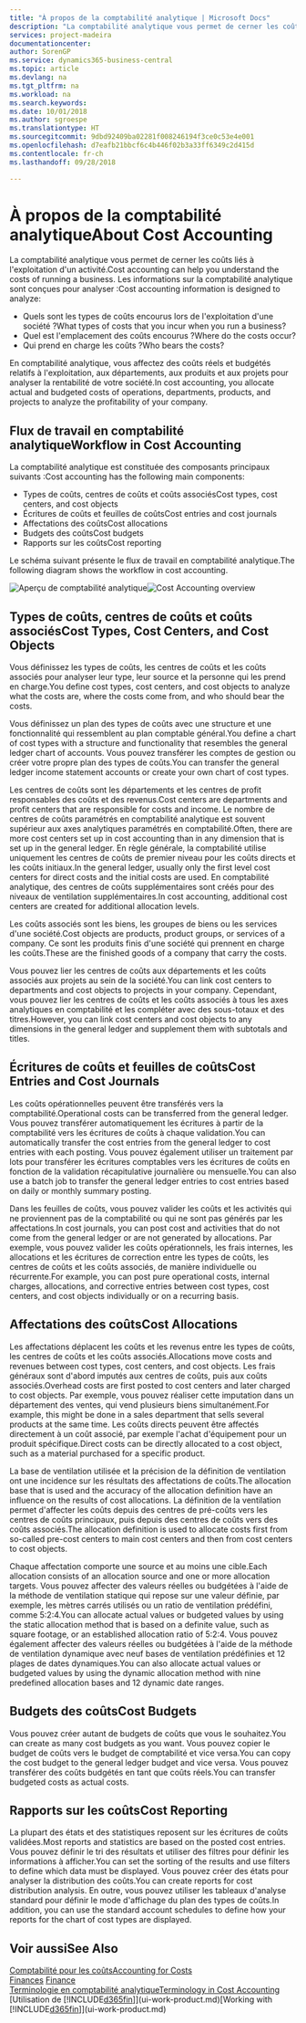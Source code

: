 ```yaml
---
title: "À propos de la comptabilité analytique | Microsoft Docs"
description: "La comptabilité analytique vous permet de cerner les coûts liés à l'exploitation d'un activié."
services: project-madeira
documentationcenter: 
author: SorenGP
ms.service: dynamics365-business-central
ms.topic: article
ms.devlang: na
ms.tgt_pltfrm: na
ms.workload: na
ms.search.keywords: 
ms.date: 10/01/2018
ms.author: sgroespe
ms.translationtype: HT
ms.sourcegitcommit: 9dbd92409ba02281f008246194f3ce0c53e4e001
ms.openlocfilehash: d7eafb21bbcf6c4b446f02b3a33ff6349c2d415d
ms.contentlocale: fr-ch
ms.lasthandoff: 09/28/2018

---
```

# <a name="about-cost-accounting"></a><span data-ttu-id="0ccdd-103">À propos de la comptabilité analytique</span><span class="sxs-lookup"><span data-stu-id="0ccdd-103">About Cost Accounting</span></span>
<span data-ttu-id="0ccdd-104">La comptabilité analytique vous permet de cerner les coûts liés à l'exploitation d'un activité.</span><span class="sxs-lookup"><span data-stu-id="0ccdd-104">Cost accounting can help you understand the costs of running a business.</span></span> <span data-ttu-id="0ccdd-105">Les informations sur la comptabilité analytique sont conçues pour analyser :</span><span class="sxs-lookup"><span data-stu-id="0ccdd-105">Cost accounting information is designed to analyze:</span></span>  

-   <span data-ttu-id="0ccdd-106">Quels sont les types de coûts encourus lors de l'exploitation d'une société ?</span><span class="sxs-lookup"><span data-stu-id="0ccdd-106">What types of costs that you incur when you run a business?</span></span>  
-   <span data-ttu-id="0ccdd-107">Quel est l'emplacement des coûts encourus ?</span><span class="sxs-lookup"><span data-stu-id="0ccdd-107">Where do the costs occur?</span></span>  
-   <span data-ttu-id="0ccdd-108">Qui prend en charge les coûts ?</span><span class="sxs-lookup"><span data-stu-id="0ccdd-108">Who bears the costs?</span></span>  

<span data-ttu-id="0ccdd-109">En comptabilité analytique, vous affectez des coûts réels et budgétés relatifs à l'exploitation, aux départements, aux produits et aux projets pour analyser la rentabilité de votre société.</span><span class="sxs-lookup"><span data-stu-id="0ccdd-109">In cost accounting, you allocate actual and budgeted costs of operations, departments, products, and projects to analyze the profitability of your company.</span></span>  

## <a name="workflow-in-cost-accounting"></a><span data-ttu-id="0ccdd-110">Flux de travail en comptabilité analytique</span><span class="sxs-lookup"><span data-stu-id="0ccdd-110">Workflow in Cost Accounting</span></span>  
<span data-ttu-id="0ccdd-111">La comptabilité analytique est constituée des composants principaux suivants :</span><span class="sxs-lookup"><span data-stu-id="0ccdd-111">Cost accounting has the following main components:</span></span>  

-   <span data-ttu-id="0ccdd-112">Types de coûts, centres de coûts et coûts associés</span><span class="sxs-lookup"><span data-stu-id="0ccdd-112">Cost types, cost centers, and cost objects</span></span>  
-   <span data-ttu-id="0ccdd-113">Écritures de coûts et feuilles de coûts</span><span class="sxs-lookup"><span data-stu-id="0ccdd-113">Cost entries and cost journals</span></span>  
-   <span data-ttu-id="0ccdd-114">Affectations des coûts</span><span class="sxs-lookup"><span data-stu-id="0ccdd-114">Cost allocations</span></span>  
-   <span data-ttu-id="0ccdd-115">Budgets des coûts</span><span class="sxs-lookup"><span data-stu-id="0ccdd-115">Cost budgets</span></span>
-   <span data-ttu-id="0ccdd-116">Rapports sur les coûts</span><span class="sxs-lookup"><span data-stu-id="0ccdd-116">Cost reporting</span></span>  

<span data-ttu-id="0ccdd-117">Le schéma suivant présente le flux de travail en comptabilité analytique.</span><span class="sxs-lookup"><span data-stu-id="0ccdd-117">The following diagram shows the workflow in cost accounting.</span></span>  

<span data-ttu-id="0ccdd-118">![Aperçu de comptabilité analytique](media/costaccountingoverview.png "CostAccountingOverview")</span><span class="sxs-lookup"><span data-stu-id="0ccdd-118">![Cost Accounting overview](media/costaccountingoverview.png "CostAccountingOverview")</span></span>  

## <a name="cost-types-cost-centers-and-cost-objects"></a><span data-ttu-id="0ccdd-119">Types de coûts, centres de coûts et coûts associés</span><span class="sxs-lookup"><span data-stu-id="0ccdd-119">Cost Types, Cost Centers, and Cost Objects</span></span>  
<span data-ttu-id="0ccdd-120">Vous définissez les types de coûts, les centres de coûts et les coûts associés pour analyser leur type, leur source et la personne qui les prend en charge.</span><span class="sxs-lookup"><span data-stu-id="0ccdd-120">You define cost types, cost centers, and cost objects to analyze what the costs are, where the costs come from, and who should bear the costs.</span></span>  

<span data-ttu-id="0ccdd-121">Vous définissez un plan des types de coûts avec une structure et une fonctionnalité qui ressemblent au plan comptable général.</span><span class="sxs-lookup"><span data-stu-id="0ccdd-121">You define a chart of cost types with a structure and functionality that resembles the general ledger chart of accounts.</span></span> <span data-ttu-id="0ccdd-122">Vous pouvez transférer les comptes de gestion ou créer votre propre plan des types de coûts.</span><span class="sxs-lookup"><span data-stu-id="0ccdd-122">You can transfer the general ledger income statement accounts or create your own chart of cost types.</span></span>  

<span data-ttu-id="0ccdd-123">Les centres de coûts sont les départements et les centres de profit responsables des coûts et des revenus.</span><span class="sxs-lookup"><span data-stu-id="0ccdd-123">Cost centers are departments and profit centers that are responsible for costs and income.</span></span> <span data-ttu-id="0ccdd-124">Le nombre de centres de coûts paramétrés en comptabilité analytique est souvent supérieur aux axes analytiques paramétrés en comptabilité.</span><span class="sxs-lookup"><span data-stu-id="0ccdd-124">Often, there are more cost centers set up in cost accounting than in any dimension that is set up in the general ledger.</span></span> <span data-ttu-id="0ccdd-125">En règle générale, la comptabilité utilise uniquement les centres de coûts de premier niveau pour les coûts directs et les coûts initiaux.</span><span class="sxs-lookup"><span data-stu-id="0ccdd-125">In the general ledger, usually only the first level cost centers for direct costs and the initial costs are used.</span></span> <span data-ttu-id="0ccdd-126">En comptabilité analytique, des centres de coûts supplémentaires sont créés pour des niveaux de ventilation supplémentaires.</span><span class="sxs-lookup"><span data-stu-id="0ccdd-126">In cost accounting, additional cost centers are created for additional allocation levels.</span></span>  

<span data-ttu-id="0ccdd-127">Les coûts associés sont les biens, les groupes de biens ou les services d'une société.</span><span class="sxs-lookup"><span data-stu-id="0ccdd-127">Cost objects are products, product groups, or services of a company.</span></span> <span data-ttu-id="0ccdd-128">Ce sont les produits finis d'une société qui prennent en charge les coûts.</span><span class="sxs-lookup"><span data-stu-id="0ccdd-128">These are the finished goods of a company that carry the costs.</span></span>  

<span data-ttu-id="0ccdd-129">Vous pouvez lier les centres de coûts aux départements et les coûts associés aux projets au sein de la société.</span><span class="sxs-lookup"><span data-stu-id="0ccdd-129">You can link cost centers to departments and cost objects to projects in your company.</span></span> <span data-ttu-id="0ccdd-130">Cependant, vous pouvez lier les centres de coûts et les coûts associés à tous les axes analytiques en comptabilité et les compléter avec des sous-totaux et des titres.</span><span class="sxs-lookup"><span data-stu-id="0ccdd-130">However, you can link cost centers and cost objects to any dimensions in the general ledger and supplement them with subtotals and titles.</span></span>  

## <a name="cost-entries-and-cost-journals"></a><span data-ttu-id="0ccdd-131">Écritures de coûts et feuilles de coûts</span><span class="sxs-lookup"><span data-stu-id="0ccdd-131">Cost Entries and Cost Journals</span></span>  
<span data-ttu-id="0ccdd-132">Les coûts opérationnelles peuvent être transférés vers la comptabilité.</span><span class="sxs-lookup"><span data-stu-id="0ccdd-132">Operational costs can be transferred from the general ledger.</span></span> <span data-ttu-id="0ccdd-133">Vous pouvez transférer automatiquement les écritures à partir de la comptabilité vers les écritures de coûts à chaque validation.</span><span class="sxs-lookup"><span data-stu-id="0ccdd-133">You can automatically transfer the cost entries from the general ledger to cost entries with each posting.</span></span> <span data-ttu-id="0ccdd-134">Vous pouvez également utiliser un traitement par lots pour transférer les écritures comptables vers les écritures de coûts en fonction de la validation récapitulative journalière ou mensuelle.</span><span class="sxs-lookup"><span data-stu-id="0ccdd-134">You can also use a batch job to transfer the general ledger entries to cost entries based on daily or monthly summary posting.</span></span>  

<span data-ttu-id="0ccdd-135">Dans les feuilles de coûts, vous pouvez valider les coûts et les activités qui ne proviennent pas de la comptabilité ou qui ne sont pas générés par les affectations.</span><span class="sxs-lookup"><span data-stu-id="0ccdd-135">In cost journals, you can post cost and activities that do not come from the general ledger or are not generated by allocations.</span></span> <span data-ttu-id="0ccdd-136">Par exemple, vous pouvez valider les coûts opérationnels, les frais internes, les allocations et les écritures de correction entre les types de coûts, les centres de coûts et les coûts associés, de manière individuelle ou récurrente.</span><span class="sxs-lookup"><span data-stu-id="0ccdd-136">For example, you can post pure operational costs, internal charges, allocations, and corrective entries between cost types, cost centers, and cost objects individually or on a recurring basis.</span></span>  

## <a name="cost-allocations"></a><span data-ttu-id="0ccdd-137">Affectations des coûts</span><span class="sxs-lookup"><span data-stu-id="0ccdd-137">Cost Allocations</span></span>  
<span data-ttu-id="0ccdd-138">Les affectations déplacent les coûts et les revenus entre les types de coûts, les centres de coûts et les coûts associés.</span><span class="sxs-lookup"><span data-stu-id="0ccdd-138">Allocations move costs and revenues between cost types, cost centers, and cost objects.</span></span> <span data-ttu-id="0ccdd-139">Les frais généraux sont d'abord imputés aux centres de coûts, puis aux coûts associés.</span><span class="sxs-lookup"><span data-stu-id="0ccdd-139">Overhead costs are first posted to cost centers and later charged to cost objects.</span></span> <span data-ttu-id="0ccdd-140">Par exemple, vous pouvez réaliser cette imputation dans un département des ventes, qui vend plusieurs biens simultanément.</span><span class="sxs-lookup"><span data-stu-id="0ccdd-140">For example, this might be done in a sales department that sells several products at the same time.</span></span> <span data-ttu-id="0ccdd-141">Les coûts directs peuvent être affectés directement à un coût associé, par exemple l'achat d'équipement pour un produit spécifique.</span><span class="sxs-lookup"><span data-stu-id="0ccdd-141">Direct costs can be directly allocated to a cost object, such as a material purchased for a specific product.</span></span>  

<span data-ttu-id="0ccdd-142">La base de ventilation utilisée et la précision de la définition de ventilation ont une incidence sur les résultats des affectations de coûts.</span><span class="sxs-lookup"><span data-stu-id="0ccdd-142">The allocation base that is used and the accuracy of the allocation definition have an influence on the results of cost allocations.</span></span> <span data-ttu-id="0ccdd-143">La définition de la ventilation permet d'affecter les coûts depuis des centres de pré-coûts vers les centres de coûts principaux, puis depuis des centres de coûts vers des coûts associés.</span><span class="sxs-lookup"><span data-stu-id="0ccdd-143">The allocation definition is used to allocate costs first from so-called pre-cost centers to main cost centers and then from cost centers to cost objects.</span></span>  

<span data-ttu-id="0ccdd-144">Chaque affectation comporte une source et au moins une cible.</span><span class="sxs-lookup"><span data-stu-id="0ccdd-144">Each allocation consists of an allocation source and one or more allocation targets.</span></span> <span data-ttu-id="0ccdd-145">Vous pouvez affecter des valeurs réelles ou budgétées à l'aide de la méthode de ventilation statique qui repose sur une valeur définie, par exemple, les mètres carrés utilisés ou un ratio de ventilation prédéfini, comme 5:2:4.</span><span class="sxs-lookup"><span data-stu-id="0ccdd-145">You can allocate actual values or budgeted values by using the static allocation method that is based on a definite value, such as square footage, or an established allocation ratio of 5:2:4.</span></span> <span data-ttu-id="0ccdd-146">Vous pouvez également affecter des valeurs réelles ou budgétées à l'aide de la méthode de ventilation dynamique avec neuf bases de ventilation prédéfinies et 12 plages de dates dynamiques.</span><span class="sxs-lookup"><span data-stu-id="0ccdd-146">You can also allocate actual values or budgeted values by using the dynamic allocation method with nine predefined allocation bases and 12 dynamic date ranges.</span></span>  

## <a name="cost-budgets"></a><span data-ttu-id="0ccdd-147">Budgets des coûts</span><span class="sxs-lookup"><span data-stu-id="0ccdd-147">Cost Budgets</span></span>  
<span data-ttu-id="0ccdd-148">Vous pouvez créer autant de budgets de coûts que vous le souhaitez.</span><span class="sxs-lookup"><span data-stu-id="0ccdd-148">You can create as many cost budgets as you want.</span></span> <span data-ttu-id="0ccdd-149">Vous pouvez copier le budget de coûts vers le budget de comptabilité et vice versa.</span><span class="sxs-lookup"><span data-stu-id="0ccdd-149">You can copy the cost budget to the general ledger budget and vice versa.</span></span> <span data-ttu-id="0ccdd-150">Vous pouvez transférer des coûts budgétés en tant que coûts réels.</span><span class="sxs-lookup"><span data-stu-id="0ccdd-150">You can transfer budgeted costs as actual costs.</span></span>  

## <a name="cost-reporting"></a><span data-ttu-id="0ccdd-151">Rapports sur les coûts</span><span class="sxs-lookup"><span data-stu-id="0ccdd-151">Cost Reporting</span></span>  
<span data-ttu-id="0ccdd-152">La plupart des états et des statistiques reposent sur les écritures de coûts validées.</span><span class="sxs-lookup"><span data-stu-id="0ccdd-152">Most reports and statistics are based on the posted cost entries.</span></span> <span data-ttu-id="0ccdd-153">Vous pouvez définir le tri des résultats et utiliser des filtres pour définir les informations à afficher.</span><span class="sxs-lookup"><span data-stu-id="0ccdd-153">You can set the sorting of the results and use filters to define which data must be displayed.</span></span> <span data-ttu-id="0ccdd-154">Vous pouvez créer des états pour analyser la distribution des coûts.</span><span class="sxs-lookup"><span data-stu-id="0ccdd-154">You can create reports for cost distribution analysis.</span></span> <span data-ttu-id="0ccdd-155">En outre, vous pouvez utiliser les tableaux d'analyse standard pour définir le mode d'affichage du plan des types de coûts.</span><span class="sxs-lookup"><span data-stu-id="0ccdd-155">In addition, you can use the standard account schedules to define how your reports for the chart of cost types are displayed.</span></span>  

## <a name="see-also"></a><span data-ttu-id="0ccdd-156">Voir aussi</span><span class="sxs-lookup"><span data-stu-id="0ccdd-156">See Also</span></span>  
 [<span data-ttu-id="0ccdd-157">Comptabilité pour les coûts</span><span class="sxs-lookup"><span data-stu-id="0ccdd-157">Accounting for Costs</span></span>](finance-manage-cost-accounting.md)  
 <span data-ttu-id="0ccdd-158">[Finances](finance.md) </span><span class="sxs-lookup"><span data-stu-id="0ccdd-158">[Finance](finance.md) </span></span>  
 [<span data-ttu-id="0ccdd-159">Terminologie en comptabilité analytique</span><span class="sxs-lookup"><span data-stu-id="0ccdd-159">Terminology in Cost Accounting</span></span>](finance-terminology-in-cost-accounting.md)  
 <span data-ttu-id="0ccdd-160">[Utilisation de [!INCLUDE[d365fin](includes/d365fin_md.md)]](ui-work-product.md)</span><span class="sxs-lookup"><span data-stu-id="0ccdd-160">[Working with [!INCLUDE[d365fin](includes/d365fin_md.md)]](ui-work-product.md)</span></span>

